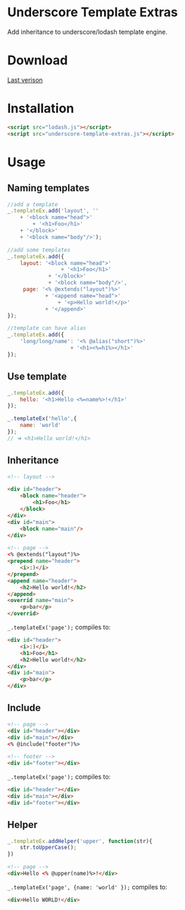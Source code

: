 # Underscore Template Extras
Add inheritance to underscore/lodash template engine.

# Download
[Last verison](https://raw.githubusercontent.com/yulanggong/underscore-template-extras/master/underscore-template-extras.js)

# Installation

```html
<script src="lodash.js"></script>
<script src="underscore-template-extras.js"></script>
```

# Usage

## Naming templates

```js
//add a template
_.templateEx.add('layout', ''
    + '<block name="head">'
        + '<h1>Foo</h1>'
    + '</block>'
    + '<block name="body"/>');

//add some templates
_.templateEx.add({
    layout: '<block name="head">'
                 + '<h1>Foo</h1>'
             + '</block>'
             + '<block name="body"/>',
     page: '<% @extends("layout")%>'
            + '<append name="head">'
                + '<p>Hello world!</p>'
            + '</append>'
});

//template can have alias
_.templateEx.add({
    'long/long/name': '<% @alias("short")%>'
                    + '<h1><%=h1%></h1>'
});
````

## Use template

```js
_.templateEx.add({
    hello: '<h1>Hello <%=name%>!</h1>'
});

_.templateEx('hello',{
    name: 'world'
});
// ➜ <h1>Hello world!</h1>
````

## Inheritance

```html
<!-- layout -->

<div id="header">
    <block name="header">
        <h1>Foo</h1>
    </block>
</div>
<div id="main">
    <block name="main"/>
</div>
```

```html
<!-- page -->
<% @extends("layout")%>
<prepend name="header">
    <i>:)</i>
</prepend>
<append name="header">
    <h2>Hello world!</h2>
</append>
<overrid name="main">
    <p>bar</p>
</overrid>
````

`_.templateEx('page');` compiles to:

```html
<div id="header">
    <i>:)</i>
    <h1>Foo</h1>
    <h2>Hello world!</h2>
</div>
<div id="main">
    <p>bar</p>
</div>
```

## Include

```html
<!-- page -->
<div id="header"></div>
<div id="main"></div>
<% @include("footer")%>
```
```html
<!-- footer -->
<div id="footer"></div>
```

`_.templateEx('page');` compiles to:

```html
<div id="header"></div>
<div id="main"></div>
<div id="footer"></div>
```

## Helper
```js
_.templateEx.addHelper('upper', function(str){
    str.toUpperCase();
})
````
```html
<!-- page -->
<div>Hello <% @upper(name)%>!</div>
```

`_.templateEx('page', {name: 'world' });` compiles to:

```html
<div>Hello WORLD!</div>
```